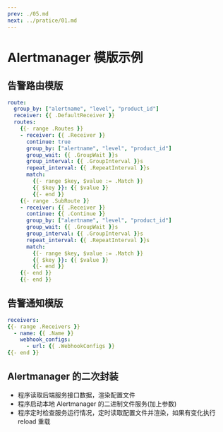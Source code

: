 ```yaml
---
prev: ./05.md
next: ../pratice/01.md
---
```


# Alertmanager 模版示例

## 告警路由模版

```yml
route:
  group_by: ["alertname", "level", "product_id"]
  receiver: {{ .DefaultReceiver }}
  routes:
    {{- range .Routes }}
    - receiver: {{ .Receiver }}
      continue: true
      group_by: ["alertname", "level", "product_id"]
      group_wait: {{ .GroupWait }}s
      group_interval: {{ .GroupInterval }}s
      repeat_interval: {{ .RepeatInterval }}s
      match:
        {{- range $key, $value := .Match }}
        {{ $key }}: {{ $value }}
        {{- end }}
    {{- range .SubRoute }}
    - receiver: {{ .Receiver }}
      continue: {{ .Continue }}
      group_by: ["alertname", "level", "product_id"]
      group_wait: {{ .GroupWait }}s
      group_interval: {{ .GroupInterval }}s
      repeat_interval: {{ .RepeatInterval }}s
      match:
        {{- range $key, $value := .Match }}
        {{ $key }}: {{ $value }}
        {{- end }}
    {{- end }}
    {{- end }}
```

## 告警通知模版

```yml
receivers:
{{- range .Receivers }}
  - name: {{ .Name }}
    webhook_configs:
      - url: {{ .WebhookConfigs }}
{{- end }}
```

## Alertmanager 的二次封装

- 程序读取后端服务接口数据，渲染配置文件
- 程序启动本地 Alertmanager 的二进制文件服务(加上参数)
- 程序定时检查服务运行情况，定时读取配置文件并渲染，如果有变化执行 reload 重载
